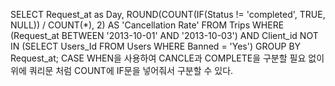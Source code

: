 SELECT Request_at as Day,
ROUND(COUNT(IF(Status != 'completed', TRUE, NULL)) / COUNT(*), 2) AS 'Cancellation Rate'
FROM Trips
WHERE (Request_at BETWEEN '2013-10-01' AND '2013-10-03')
AND Client_id NOT IN (SELECT Users_Id FROM Users WHERE Banned = 'Yes')
GROUP BY Request_at;
​
CASE WHEN을 사용하여 CANCLE과 COMPLETE을 구분할 필요 없이 위에 쿼리문 처럼 COUNT에 IF문을 넣어줘서 구분할 수 있다.